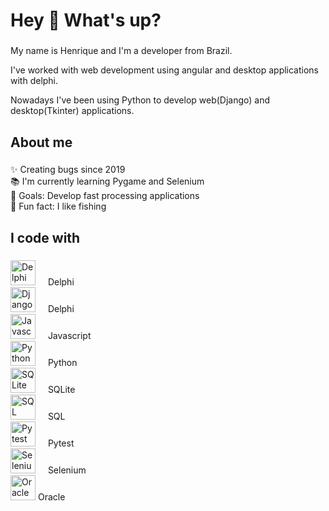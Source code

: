 <style>
  .tooltip .tooltip {    
    visibility: hidden;
    width: 120px;
    background-color: black;
    color: #fff;
    text-align: center;
    border-radius: 6px;
    padding: 5px 0;
    position: absolute;
    z-index: 1;
  }
</style>
<h1 align="left">Hey 👋 What's up?</h1>

###

<p align="left">My name is Henrique and I'm a developer from Brazil.</p>
<p align="left">I've worked with web development using angular and desktop applications with delphi.</p>
<p align="left">Nowadays I've been using Python to develop web(Django) and desktop(Tkinter) applications.</p>

###

<h2 align="left">About me</h2>

###

<p align="left">✨ Creating bugs since 2019<br>📚 I'm currently learning Pygame and Selenium<br>🎯 Goals: Develop fast processing applications<br>🎲 Fun fact: I like fishing</p>

###

<h2 align="left">I code with</h2>

###

<div align="left">
  <div class="tooltip">
    <img src="https://upload.wikimedia.org/wikipedia/commons/5/55/Delphi_Logo_12.svg" height="40" alt="Delphi logo"  />
    <img width="12" />
    <span class="tooltiptext">Delphi</span>
  </div>
  
  <div class="tooltip">
    <img src="https://cdn.jsdelivr.net/gh/devicons/devicon/icons/django/django-plain-wordmark.svg" height="40" alt="Django logo"  />
    <img width="12" />
    <span class="tooltiptext">Delphi</span>
  </div>

  <div class="tooltip">
    <img src="https://cdn.jsdelivr.net/gh/devicons/devicon/icons/javascript/javascript-original.svg" height="40" alt="Javascript logo"  />
    <img width="12" /> 
    <span class="tooltiptext">Javascript</span>
  </div>

  <div class="tooltip">
    <img src="https://cdn.jsdelivr.net/gh/devicons/devicon/icons/python/python-plain.svg" height="40" alt="Python logo"  />
    <img width="12" />
    <span class="tooltiptext">Python</span>
  </div>

  <div class="tooltip">
    <img src="https://cdn.jsdelivr.net/gh/devicons/devicon/icons/sqlite/sqlite-original.svg" height="40" alt="SQLite logo"  />
    <img width="12" />
    <span class="tooltiptext">SQLite</span>
  </div>

  <div class="tooltip">
    <img src="https://cdn.jsdelivr.net/gh/devicons/devicon/icons/sqldeveloper/sqldeveloper-original.svg" height="40" alt="SQL Developer logo"  />
    <img width="12" />
    <span class="tooltiptext">SQL</span>
  </div>

  <div class="tooltip">
    <img src="https://cdn.jsdelivr.net/gh/devicons/devicon/icons/pytest/pytest-plain.svg" height="40" alt="Pytest logo"  />
    <img width="12" />
    <span class="tooltiptext">Pytest</span>
  </div>

  <div class="tooltip">
    <img src="https://cdn.jsdelivr.net/gh/devicons/devicon/icons/selenium/selenium-original.svg" height="40" alt="Selenium logo"  />
    <img width="12" />
    <span class="tooltiptext">Selenium</span>
  </div>
    
  <div class="tooltip">
    <img src="https://cdn.jsdelivr.net/gh/devicons/devicon/icons/oracle/oracle-original.svg" height="40" alt="Oracle logo"  />
    <span class="tooltiptext">Oracle</span>
  </div>
</div>